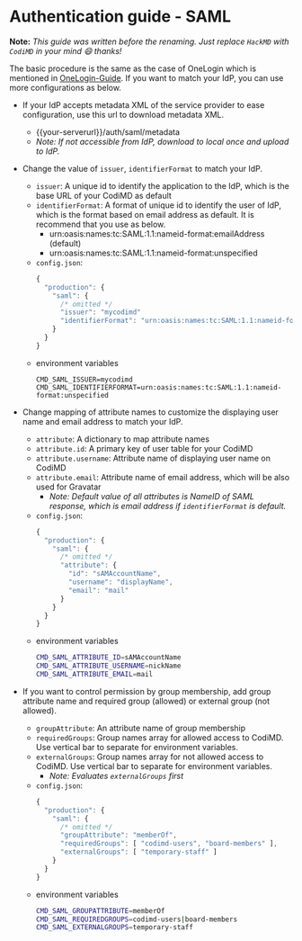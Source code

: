 Authentication guide - SAML
===

**Note:** *This guide was written before the renaming. Just replace `HackMD` with `CodiMD` in your mind :smile: thanks!*

The basic procedure is the same as the case of OneLogin which is mentioned in [OneLogin-Guide](./saml-onelogin.md). If you want to match your IdP, you can use more configurations as below.

* If your IdP accepts metadata XML of the service provider to ease configuration, use this url to download metadata XML.
    * {{your-serverurl}}/auth/saml/metadata
    * _Note: If not accessible from IdP, download to local once and upload to IdP._
* Change the value of `issuer`, `identifierFormat` to match your IdP.
  * `issuer`: A unique id to identify the application to the IdP, which is the base URL of your CodiMD as default
  * `identifierFormat`: A format of unique id to identify the user of IdP, which is the format based on email address as default. It is recommend that you use as below.
    * urn:oasis:names:tc:SAML:1.1:nameid-format:emailAddress (default)
    * urn:oasis:names:tc:SAML:1.1:nameid-format:unspecified
  * `config.json`:
    ```javascript
    {
      "production": {
        "saml": {
          /* omitted */
          "issuer": "mycodimd"
          "identifierFormat": "urn:oasis:names:tc:SAML:1.1:nameid-format:unspecified"
        }
      }
    }
    ```
  * environment variables
    ```
    CMD_SAML_ISSUER=mycodimd
    CMD_SAML_IDENTIFIERFORMAT=urn:oasis:names:tc:SAML:1.1:nameid-format:unspecified
    ```

* Change mapping of attribute names to customize the displaying user name and email address to match your IdP.
  * `attribute`: A dictionary to map attribute names
  * `attribute.id`: A primary key of user table for your CodiMD
  * `attribute.username`: Attribute name of displaying user name on CodiMD
  * `attribute.email`: Attribute name of email address, which will be also used for Gravatar
    * _Note: Default value of all attributes is NameID of SAML response, which is email address if `identifierFormat` is default._
  * `config.json`:
    ```javascript
    {
      "production": {
        "saml": {
          /* omitted */
          "attribute": {
            "id": "sAMAccountName",
            "username": "displayName",
            "email": "mail"
          }
        }
      }
    }
    ```
  * environment variables
    ```sh
    CMD_SAML_ATTRIBUTE_ID=sAMAccountName
    CMD_SAML_ATTRIBUTE_USERNAME=nickName
    CMD_SAML_ATTRIBUTE_EMAIL=mail
    ```

* If you want to control permission by group membership, add group attribute name and required group (allowed) or external group (not allowed).
  * `groupAttribute`: An attribute name of group membership
  * `requiredGroups`: Group names array for allowed access to CodiMD. Use vertical bar to separate for environment variables.
  * `externalGroups`: Group names array for not allowed access to CodiMD. Use vertical bar to separate for environment variables.
    * _Note: Evaluates `externalGroups` first_
  * `config.json`:
    ```javascript
    {
      "production": {
        "saml": {
          /* omitted */
          "groupAttribute": "memberOf",
          "requiredGroups": [ "codimd-users", "board-members" ],
          "externalGroups": [ "temporary-staff" ]
        }
      }
    }
    ```
  * environment variables
    ```sh
    CMD_SAML_GROUPATTRIBUTE=memberOf
    CMD_SAML_REQUIREDGROUPS=codimd-users|board-members
    CMD_SAML_EXTERNALGROUPS=temporary-staff
    ```
